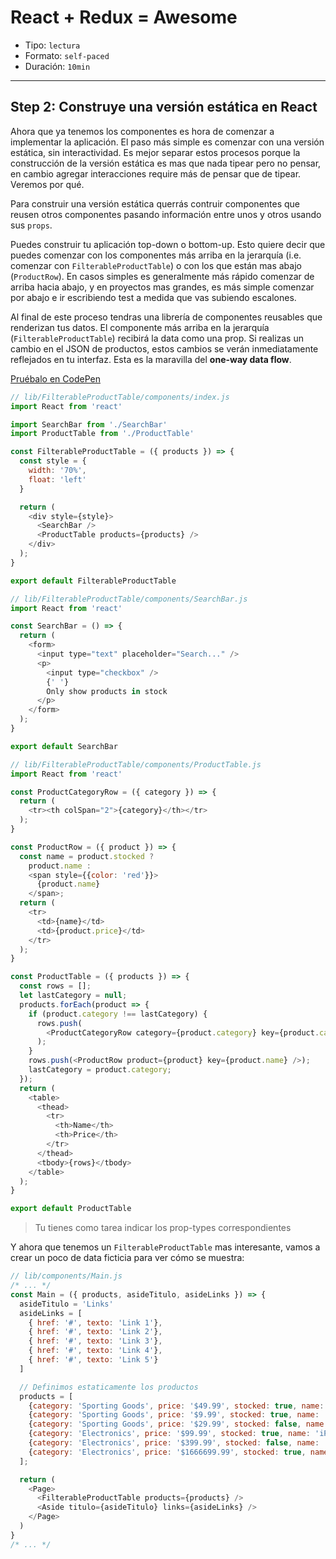 # React + Redux = Awesome

* Tipo: `lectura`
* Formato: `self-paced`
* Duración: `10min`

***

## Step 2: Construye una versión estática en React

Ahora que ya tenemos los componentes es hora de comenzar a implementar la
aplicación. El paso más simple es comenzar con una versión estática, sin
interactividad. Es mejor separar estos procesos porque la construcción de la
versión estática es mas que nada tipear pero no pensar, en cambio agregar
interacciones require más de pensar que de tipear. Veremos por qué.

Para construir una versión estática querrás contruir componentes que reusen
otros componentes pasando información entre unos y otros usando sus `props`.

Puedes construir tu aplicación top-down o bottom-up. Esto quiere decir que
puedes comenzar con los componentes más arriba en la jerarquía (i.e. comenzar
con `FilterableProductTable`) o con los que están mas abajo (`ProductRow`). En
casos simples es generalmente más rápido comenzar de arriba hacia abajo, y en
proyectos mas grandes, es más simple comenzar por abajo e ir escribiendo test a
medida que vas subiendo escalones.

Al final de este proceso tendras una librería de componentes reusables que
renderizan tus datos. El componente más arriba en la jerarquía
(`FilterableProductTable`) recibirá la data como una prop. Si realizas un
cambio en el JSON de productos, estos cambios se verán inmediatamente reflejados
en tu interfaz. Esta es la maravilla del **one-way data flow**.

[Pruébalo en CodePen](https://codepen.io/merunga/pen/NvLbjX)

```js
// lib/FilterableProductTable/components/index.js
import React from 'react'

import SearchBar from './SearchBar'
import ProductTable from './ProductTable'

const FilterableProductTable = ({ products }) => {
  const style = {
    width: '70%',
    float: 'left'
  }

  return (
    <div style={style}>
      <SearchBar />
      <ProductTable products={products} />
    </div>
  );
}

export default FilterableProductTable
```

```js
// lib/FilterableProductTable/components/SearchBar.js
import React from 'react'

const SearchBar = () => {
  return (
    <form>
      <input type="text" placeholder="Search..." />
      <p>
        <input type="checkbox" />
        {' '}
        Only show products in stock
      </p>
    </form>
  );
}

export default SearchBar
```

```js
// lib/FilterableProductTable/components/ProductTable.js
import React from 'react'

const ProductCategoryRow = ({ category }) => {
  return (
    <tr><th colSpan="2">{category}</th></tr>
  );
}

const ProductRow = ({ product }) => {
  const name = product.stocked ?
    product.name :
    <span style={{color: 'red'}}>
      {product.name}
    </span>;
  return (
    <tr>
      <td>{name}</td>
      <td>{product.price}</td>
    </tr>
  );
}

const ProductTable = ({ products }) => {
  const rows = [];
  let lastCategory = null;
  products.forEach(product => {
    if (product.category !== lastCategory) {
      rows.push(
        <ProductCategoryRow category={product.category} key={product.category} />
      );
    }
    rows.push(<ProductRow product={product} key={product.name} />);
    lastCategory = product.category;
  });
  return (
    <table>
      <thead>
        <tr>
          <th>Name</th>
          <th>Price</th>
        </tr>
      </thead>
      <tbody>{rows}</tbody>
    </table>
  );
}

export default ProductTable
```

> Tu tienes como tarea indicar los prop-types correspondientes

Y ahora que tenemos un `FilterableProductTable` mas interesante, vamos a crear
un poco de data ficticia para ver cómo se muestra:

```js
// lib/components/Main.js
/* ... */
const Main = ({ products, asideTitulo, asideLinks }) => {
  asideTitulo = 'Links'
  asideLinks = [
    { href: '#', texto: 'Link 1'},
    { href: '#', texto: 'Link 2'},
    { href: '#', texto: 'Link 3'},
    { href: '#', texto: 'Link 4'},
    { href: '#', texto: 'Link 5'}
  ]

  // Definimos estaticamente los productos
  products = [
    {category: 'Sporting Goods', price: '$49.99', stocked: true, name: 'Football'},
    {category: 'Sporting Goods', price: '$9.99', stocked: true, name: 'Baseball'},
    {category: 'Sporting Goods', price: '$29.99', stocked: false, name: 'Basketball'},
    {category: 'Electronics', price: '$99.99', stocked: true, name: 'iPod Touch'},
    {category: 'Electronics', price: '$399.99', stocked: false, name: 'iPhone 5'},
    {category: 'Electronics', price: '$1666699.99', stocked: true, name: 'Nexus 7'}
  ];

  return (
    <Page>
      <FilterableProductTable products={products} />
      <Aside titulo={asideTitulo} links={asideLinks} />
    </Page>
  )
}
/* ... */
```
